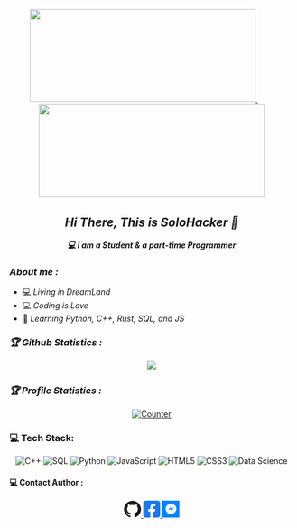 <p align="center">
  <a href="https://github.com/solohackerzorg">
    <img height="165" width="400" src="https://github-readme-stats-sigma-five.vercel.app/api?username=solohackerzorg&show_icons=true&theme=dracula" />
  </a>
  &nbsp;&nbsp;&nbsp;&nbsp;&nbsp;&nbsp;&nbsp;
  <a href="https://github.com/solohackerzorg">
    <img height="165" width="400" src="https://github-readme-stats-sigma-five.vercel.app/api/top-langs/?username=solohackerzorg&theme=dracula&layout=compact" />
  </a>
</p>

<h2 align="center"><b><i>Hi There, This is SoloHacker 👋</i></b></h2>

<p align="center"><b><i>💻 I am a Student & a part-time Programmer</i></b></p>

<h3><b><i> About me :</i></b></h3>
<ul>
  <li> 💻 <i>Living in DreamLand</i></li>
  <li> 💻 <i>Coding is Love</i></li>
  <li> 🐍 <i>Learning Python, C++, Rust, SQL, and JS</i></li>
</ul>

<h3><b><i>🏆 Github Statistics :</i></b></h3>
<p align="center">
  <a href="https://github.com/solohackerzorg">
    <img width="550" src="https://github-profile-trophy.vercel.app/?username=solohackerzorg&theme=dracula&no-frame=true&title=Followers,Stars,Commit,Repository,Issues" />
  </a>
</p>

<h3><b><i>🏆 Profile Statistics :</i></b></h3>
<p align="center">
  <a href="https://github.com/solohackerzorg">
    <img height="25" title="Counter" src="https://komarev.com/ghpvc/?username=solohackerzorg&color=blueviolet&style=flat-square" /><br>
  </a>
</p>

<h3><b> 💻 Tech Stack:</b></h3>
<div align="center">
  <img src="https://img.shields.io/badge/c++-%2300599C.svg?style=for-the-badge&logo=c%2B%2B&logoColor=white" alt="C++">
  <img src="https://img.shields.io/badge/sql-%2300f.svg?style=for-the-badge&logo=sql&logoColor=white" alt="SQL">
  <img src="https://img.shields.io/badge/python-3670A0?style=for-the-badge&logo=python&logoColor=ffdd54" alt="Python">
  <img src="https://img.shields.io/badge/javascript-%23323330.svg?style=for-the-badge&logo=javascript&logoColor=%23F7DF1E" alt="JavaScript">
  <img src="https://img.shields.io/badge/html5-%23E34F26.svg?style=for-the-badge&logo=html5&logoColor=white" alt="HTML5">
  <img src="https://img.shields.io/badge/css3-%231572B6.svg?style=for-the-badge&logo=css3&logoColor=white" alt="CSS3">
  <img src="https://img.shields.io/badge/data%20science-%233776AB.svg?style=for-the-badge&logo=data%20science&logoColor=white" alt="Data Science">
</div>

<h4><b> 💻 Contact Author :</b></h4>
<div align="center">
  <a href="https://github.com/solohackerzorg">
    <img title="Github" alt="Github" width="30px" src="png_pic/github.png" />
  </a>
  <a href="https://fb.com/foundersolohackerzorg">
    <img title="Facebook" alt="Facebook" width="30px" src="png_pic/facebook.png" />
  </a>
  <a href="https://m.me/foundersolohackerzorg">
    <img title="Messenger" alt="Messenger" width="30px" src="png_pic/messenger.png" />
  </a>
</div>
